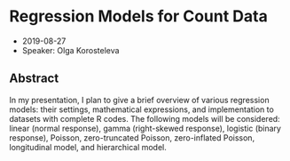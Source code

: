 # Regression Models for Count Data

* 2019-08-27
* Speaker: Olga Korosteleva

## Abstract

In my presentation, I plan to give a brief overview of various regression models: their settings, mathematical expressions, and implementation to datasets with complete R codes. The following models will be considered: linear (normal response), gamma (right-skewed response), logistic (binary response), Poisson, zero-truncated Poisson, zero-inflated Poisson, longitudinal model, and hierarchical model.
